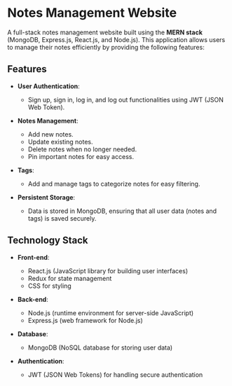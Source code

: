 # Notes Management Website

A full-stack notes management website built using the **MERN stack** (MongoDB, Express.js, React.js, and Node.js). This application allows users to manage their notes efficiently by providing the following features:

## Features

- **User Authentication**: 
  - Sign up, sign in, log in, and log out functionalities using JWT (JSON Web Token).
  
- **Notes Management**: 
  - Add new notes.
  - Update existing notes.
  - Delete notes when no longer needed.
  - Pin important notes for easy access.
  
- **Tags**: 
  - Add and manage tags to categorize notes for easy filtering.

- **Persistent Storage**: 
  - Data is stored in MongoDB, ensuring that all user data (notes and tags) is saved securely.

## Technology Stack

- **Front-end**: 
  - React.js (JavaScript library for building user interfaces)
  - Redux for state management
  - CSS for styling
  
- **Back-end**: 
  - Node.js (runtime environment for server-side JavaScript)
  - Express.js (web framework for Node.js)
  
- **Database**: 
  - MongoDB (NoSQL database for storing user data)

- **Authentication**: 
  - JWT (JSON Web Tokens) for handling secure authentication
  
